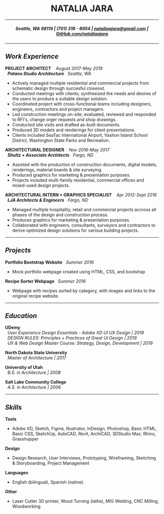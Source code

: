 <h1 align="center"> NATALIA JARA </h1>

***

<h5 align="center"> Seattle, WA 98119 | (701) 318 - 8954 | <a href="mailto:nataliaajara@gmail.com">nataliaajara@gmail.com</a> | <a href="https://github.com/nataliaajara">GitHub.com/nataliaajara</a></h5>

***

## _Work Experience_

**PROJECT ARCHITECT** &nbsp;&nbsp; _August 2017-May 2019_
<br />
&nbsp;&nbsp;***Patano Studio Architecture*** &nbsp;&nbsp;_Seattle, WA_
  - Actively managed multiple residential and commercial projects from schematic design through succesful closeout.
  - Conducted meetings with clients; synthesized the needs and desires of the users to produce a suitable design solution.
  - Coordinated project with cross-functional teams including designers, engineers, contractors and project managers.
  - Led construction meetings on-site; evaluated, reviewed and responded to RFI's, change orger requests and shop drawings.
  - Conducted site visits and drafted as-built documents.
  - Produced 3D models and renderings for client presentations.
  - Clients included SeaTac International Airport, Vashon Island School District, Washington State Parks and Recreation.

**ARCHITECTURAL DESIGNER** &nbsp;&nbsp; _Nov 2016-May 2017_
<br />
&nbsp;&nbsp;***Shultz + Associate Architects*** &nbsp;&nbsp;_Fargo, ND_ 
  - Assisted with the production of construction documents, digital models, renderings, material boards & site surveying.
  - Produced graphics for marketing & presentation purposes.
  - Projects included multi-family residential, commercial offices and mixed-used design projects.

**ARCHITECTURAL INTERN + GRAPHICS SPECIALIST** &nbsp;&nbsp; _Apr 2012-Sept 2016_
<br />
&nbsp;&nbsp;***LJA Architects & Engineers*** &nbsp;&nbsp;_Fargo, ND_ 
  - Managed multiple hospitality, retail and commercial projects accross all phases of the design and construction process.
  - Produces graphics for marketing & presentation purposes.
  - Collaborated with engineers, consultants, surveyors and contractors to derive optimized design solutions for various building projects.

***

## _Projects_
**Portfolio Bootstrap Website** &nbsp; _Summer 2016_
  - Mock portfolio webpage created using HTML, CSS, and bootstrap
  
**Recipe Sorter Webpage** &nbsp; _Summer 2016_
  - Webpage with recipes sorted by category, with images and links to the original recipe website.
  
***

## _Education_
**UDemy** <br />
&nbsp;&nbsp;*User Experience Design Essentials - Adobe XD UI UX Design | 2019* <br />
&nbsp;&nbsp;*DESIGN RULES: Principles + Practices of Great UI Design | 2019* <br />
&nbsp;&nbsp;*UX & Web Design Master Course: Strategy, Design, Development | 2019* 
  
**North Dakota State University** <br />
&nbsp;&nbsp;*Master of Architecture | 2017*  
  
**University of Utah** <br />
&nbsp;&nbsp;*B.S. in Architecture | 2008*
  
**Salt Lake Community College** <br />
&nbsp;&nbsp;*A.S. in Architecture | 2006*

***

## _Skills_
**Tools**
  - Adobe XD, Sketch, Figma, Illustrator, InDesign, Photoshop, Basic HTML, Basic CSS, SketchUp, AutoCAD, Revit, ArchiCAD, 3DStudio Max, Rhino, Grasshopper

**Design**
  - Design Research, User Interviews, Prototyping, Wireframing, Sketching & Storyboarding, Project Management
  
**Languages**
  - English (bilingual), Spanish (native).
  
**Other**
  - Laser Cutter 3D printer, Wood Turning (lathe), MIG Welding, CNC Milling, Woodworking.
  

